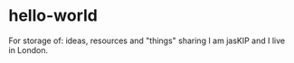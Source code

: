 # hello-world
For storage of: ideas, resources and "things" sharing
I am jasKIP and I live in London.
